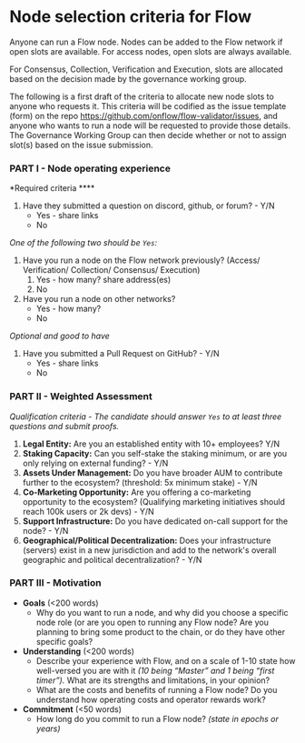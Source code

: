 # Node selection criteria for Flow

Anyone can run a Flow node. Nodes can be added to the Flow network if open slots are available. For access nodes, open slots are always available. 

For Consensus, Collection, Verification and Execution, slots are allocated based on the decision made by the governance working group.

The following is a first draft of the criteria to allocate new node slots to anyone who requests it. This criteria will be codified as the issue template (form) on the repo https://github.com/onflow/flow-validator/issues, and anyone who wants to run a node will be requested to provide those details. The Governance Working Group can then decide whether or not to assign slot(s) based on the issue submission.

### **PART I - Node operating experience**

*Required criteria ****

1. Have they submitted a question on discord, github, or forum? - Y/N
    - Yes - share links
    - No
    

*One of the following two should be `Yes`:*

1. Have you run a node on the Flow network previously? (Access/ Verification/ Collection/ Consensus/ Execution)
    1. Yes - how many? share address(es)
    2. No
2. Have you run a node on other networks?
    - Yes - how many?
    - No

*Optional and good to have*

1. Have you submitted a Pull Request on GitHub? - Y/N
    - Yes - share links
    - No

### **PART II - Weighted Assessment**

*Qualification criteria - The candidate should answer `Yes` to at least three questions and submit proofs.* 

1. **Legal Entity:** Are you an established entity with 10+ employees? Y/N
2. **Staking Capacity:** Can you self-stake the staking minimum, or are you only relying on external funding? - Y/N
3. **Assets Under Management:** Do you have broader AUM to contribute further to the ecosystem? (threshold: 5x minimum stake) - Y/N
4. **Co-Marketing Opportunity:** Are you offering a co-marketing opportunity to the ecosystem? (Qualifying marketing initiatives should reach 100k users or 2k devs) - Y/N
5. **Support Infrastructure:** Do you have dedicated on-call support for the node? - Y/N
6. **Geographical/Political Decentralization:** Does your infrastructure (servers) exist in a new jurisdiction and add to the network's overall geographic and political decentralization? - Y/N

### **PART III - Motivation**

- **Goals** (<200 words)
    - Why do you want to run a node, and why did you choose a specific node role (or are you open to running any Flow node? Are you planning to bring some product to the chain, or do they have other specific goals?
- **Understanding** (<200 words)
    - Describe your experience with Flow, and on a scale of 1-10 state how well-versed you are with it *(10 being “Master” and 1 being “first timer”).* What are its strengths and limitations, in your opinion?
    - What are the costs and benefits of running a Flow node? Do you understand how operating costs and operator rewards work?
- **Commitment** (<50 words)
    - How long do you commit to run a Flow node? *(state in epochs or years)*
